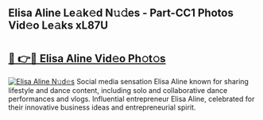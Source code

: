## Elisa Aline Le𝚊k𝚎d N𝚞𝚍es - Part-CC1 Photos Vid𝚎o Le𝚊ks xL87U

# <h2><a href="http://fbg5h5e.evod.top/?m=Elisa+Aline">🔗 👉🔴 Elisa Aline Vid𝚎o Ph𝚘t𝚘s</a></h2>

[![Elisa Aline N𝚞d𝚎s](https://i.imgur.com/8V9OHl7.gif)](http://fbg5h5e.evod.top/?m=Elisa+Aline)
Social media sensation Elisa Aline known for sharing lifestyle and dance content, including solo and collaborative dance performances and vlogs. Influential entrepreneur Elisa Aline, celebrated for their innovative business ideas and entrepreneurial spirit. 
